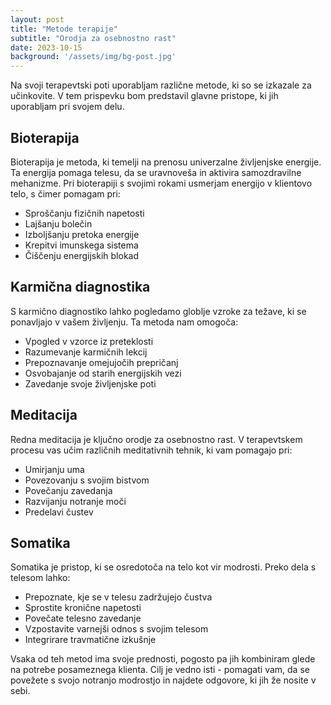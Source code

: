 ```yaml
---
layout: post
title: "Metode terapije"
subtitle: "Orodja za osebnostno rast"
date: 2023-10-15
background: '/assets/img/bg-post.jpg'
---
```


Na svoji terapevtski poti uporabljam različne metode, ki so se izkazale za učinkovite. V tem prispevku bom predstavil glavne pristope, ki jih uporabljam pri svojem delu.

## Bioterapija

Bioterapija je metoda, ki temelji na prenosu univerzalne življenjske energije. Ta energija pomaga telesu, da se uravnoveša in aktivira samozdravilne mehanizme. Pri bioterapiji s svojimi rokami usmerjam energijo v klientovo telo, s čimer pomagam pri:

- Sproščanju fizičnih napetosti
- Lajšanju bolečin
- Izboljšanju pretoka energije
- Krepitvi imunskega sistema
- Čiščenju energijskih blokad

## Karmična diagnostika

S karmično diagnostiko lahko pogledamo globlje vzroke za težave, ki se ponavljajo v vašem življenju. Ta metoda nam omogoča:

- Vpogled v vzorce iz preteklosti
- Razumevanje karmičnih lekcij
- Prepoznavanje omejujočih prepričanj
- Osvobajanje od starih energijskih vezi
- Zavedanje svoje življenjske poti

## Meditacija

Redna meditacija je ključno orodje za osebnostno rast. V terapevtskem procesu vas učim različnih meditativnih tehnik, ki vam pomagajo pri:

- Umirjanju uma
- Povezovanju s svojim bistvom
- Povečanju zavedanja
- Razvijanju notranje moči
- Predelavi čustev

## Somatika

Somatika je pristop, ki se osredotoča na telo kot vir modrosti. Preko dela s telesom lahko:

- Prepoznate, kje se v telesu zadržujejo čustva
- Sprostite kronične napetosti
- Povečate telesno zavedanje
- Vzpostavite varnejši odnos s svojim telesom
- Integrirare travmatične izkušnje

Vsaka od teh metod ima svoje prednosti, pogosto pa jih kombiniram glede na potrebe posameznega klienta. Cilj je vedno isti - pomagati vam, da se povežete s svojo notranjo modrostjo in najdete odgovore, ki jih že nosite v sebi. 